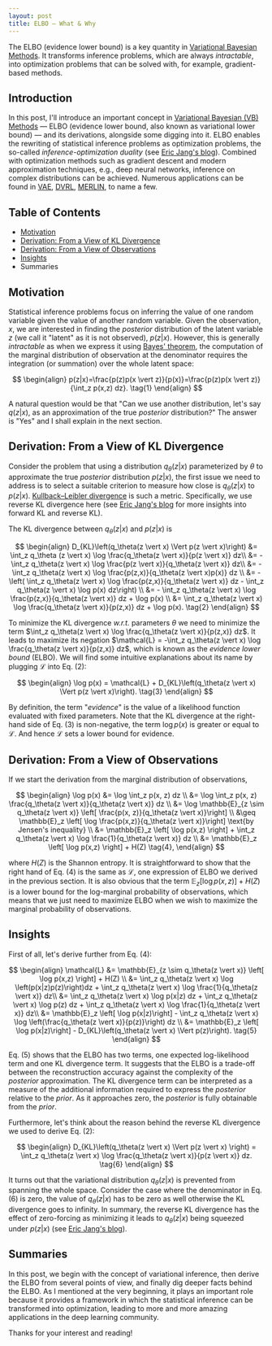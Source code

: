 ```yaml
---
layout: post
title: ELBO — What & Why
---
```


The ELBO (evidence lower bound) is a key quantity in [Variational Bayesian Methods](https://en.wikipedia.org/wiki/Variational_Bayesian_methods). It transforms inference problems, which are always _intractable_, into optimization problems that can be solved with, for example, gradient-based methods.

## Introduction

In this post, I'll introduce an important concept in  [Variational Bayesian (VB) Methods](https://en.wikipedia.org/wiki/Variational_Bayesian_methods) — ELBO (evidence lower bound, also known as variational lower bound) — and its derivations, alongside some digging into it. ELBO enables the rewriting of statistical inference problems as optimization problems, the so-called _inference-optimization duality_ (see [Eric Jang's blog](https://blog.evjang.com/2016/08/variational-bayes.html)). Combined with optimization methods such as gradient descent and modern approximation techniques, e.g., deep neural networks, inference on complex distributions can be achieved. Numerous applications can be found in [VAE](https://arxiv.org/abs/1312.6114v10), [DVRL](https://arxiv.org/abs/1806.02426), [MERLIN](https://arxiv.org/abs/1803.10760), to name a few.

## Table of Contents

* <a href='#motivation'>Motivation</a>
* <a href='#derivation_kl'>Derivation: From a View of KL Divergence</a>
* <a href='#derivation_logpx'>Derivation: From a View of Observations</a>
* <a href='#insight'>Insights</a>
* <a herf='#summary'>Summaries</a>

<h2 id='motivation'>Motivation</h2>

Statistical inference problems focus on inferring the value of one random variable given the value of another random variable. Given the observation, $x$, we are interested in finding the _posterior_ distribution of the latent variable $z$ (we call it "latent" as it is not observed), $p(z \vert x)$. However, this is generally _intractable_ as when we express it using [Bayes' theorem](https://en.wikipedia.org/wiki/Bayes%27_theorem), the computation of the marginal distribution of observation at the denominator requires the integration (or summation) over the whole latent space:

$$
\begin{align}
p(z|x)=\frac{p(z)p(x \vert z)}{p(x)}=\frac{p(z)p(x \vert z)}{\int_z p(x,z) dz}.
\tag{1}
\end{align}
$$

A natural question would be that "Can we use another distribution, let's say $q(z \vert x)$, as an approximation of the true _posterior_ distribution?" The answer is "Yes" and I shall explain in the next section.

<h2 id='derivation_kl'>Derivation: From a View of KL Divergence</h2>

Consider the problem that using a distribution $q_\theta(z \vert x)$ parameterized by $\theta$ to approximate the true _posterior_ distribution $p(z \vert x)$, the first issue we need to address is to select a suitable criterion to measure how close is $q_\theta(z \vert x)$ to $p(z \vert x)$. [Kullback–Leibler divergence](https://en.wikipedia.org/wiki/Kullback%E2%80%93Leibler_divergence) is such a metric. Specifically, we use reverse KL divergence here (see [Eric Jang's blog](https://blog.evjang.com/2016/08/variational-bayes.html) for more insights into forward KL and reverse KL). 

The KL divergence between $q_\theta(z \vert x)$ and $p(z \vert x)$ is

$$
\begin{align}
D_{KL}\left(q_\theta(z \vert x) \Vert p(z \vert x)\right) &= \int_z q_\theta (z \vert x) \log \frac{q_\theta(z \vert x)}{p(z \vert x)} dz\\
&= -\int_z q_\theta(z \vert x) \log \frac{p(z \vert x)}{q_\theta(z \vert x)} dz\\
&= -\int_z q_\theta(z \vert x) \log \frac{p(z,x)}{q_\theta(z \vert x)p(x)} dz \\
&= - \left( \int_z q_\theta(z \vert x) \log \frac{p(z,x)}{q_\theta(z \vert x)} dz - \int_z q_\theta(z \vert x) \log p(x) dz\right) \\
&= - \int_z q_\theta(z \vert x) \log \frac{p(z,x)}{q_\theta(z \vert x)} dz + \log p(x) \\ 
&= \int_z q_\theta(z \vert x) \log \frac{q_\theta(z \vert x)}{p(z,x)} dz + \log p(x).
\tag{2}
\end{align}
$$

To minimize the KL divergence _w.r.t._ parameters $\theta$ we need to minimize the term $\int_z q_\theta(z \vert x) \log \frac{q_\theta(z \vert x)}{p(z,x)} dz$. It leads to maximize its negation $\mathcal{L} = -\int_z q_\theta(z \vert x) \log \frac{q_\theta(z \vert x)}{p(z,x)} dz$, which is known as the _evidence lower bound_ (ELBO). We will find some intuitive explanations about its name by plugging $\mathcal{L}$ into Eq. (2):

$$
\begin{align}
\log p(x) = \mathcal{L} + D_{KL}\left(q_\theta(z \vert x) \Vert p(z \vert x)\right).
\tag{3}
\end{align}
$$

By definition, the term "_evidence_" is the value of a likelihood function evaluated with fixed parameters. Note that the KL divergence at the right-hand side of Eq. (3) is non-negative, the term $\log p(x)$ is greater or equal to $\mathcal{L}$. And hence $\mathcal{L}$ sets a lower bound for evidence.

<h2 id='derivation_logpx'>Derivation: From a View of Observations</h2>

If we start the derivation from the marginal distribution of observations,

$$
\begin{align}
\log p(x) &= \log \int_z p(x, z) dz \\
&= \log \int_z p(x, z) \frac{q_\theta(z \vert x)}{q_\theta(z \vert x)} dz \\
&= \log \mathbb{E}_{z \sim q_\theta(z \vert x)} \left[ \frac{p(x, z)}{q_\theta(z \vert x)}\right] \\
&\geq \mathbb{E}_z \left[ \log \frac{p(x,z)}{q_\theta(z \vert x)}\right] \text{by Jensen's inequality} \\
&= \mathbb{E}_z \left[ \log p(x,z) \right] + \int_z q_\theta(z \vert x) \log \frac{1}{q_\theta(z \vert x)} dz \\
&= \mathbb{E}_z \left[ \log p(x,z) \right] + H(Z)
\tag{4},
\end{align}
$$

where $H(Z)$ is the Shannon entropy. It is straightforward to show that the right hand of Eq. (4) is the same as $\mathcal{L}$, one expression of ELBO we derived in the previous section. It is also obvious that the term $\mathbb{E}_z \left[ \log p(x,z) \right] + H(Z)$ is a lower bound for the log-marginal probability of observations, which means that we just need to maximize ELBO when we wish to maximize the marginal probability of observations.

<h2 id='insight'>Insights</h2>

First of all, let's derive further from Eq. (4):

$$
\begin{align}
\mathcal{L} &= \mathbb{E}_{z \sim q_\theta(z \vert x)} \left[ \log p(x,z) \right] + H(Z) \\
&= \int_z q_\theta(z \vert x) \log \left(p(x|z)p(z)\right)dz + \int_z q_\theta(z \vert x) \log \frac{1}{q_\theta(z \vert x)} dz\\
&= \int_z q_\theta(z \vert x) \log p(x|z) dz + \int_z q_\theta(z \vert x) \log p(z) dz + \int_z q_\theta(z \vert x) \log \frac{1}{q_\theta(z \vert x)} dz\\
&= \mathbb{E}_z \left[ \log p(x|z)\right] - \int_z q_\theta(z \vert x) \log \left(\frac{q_\theta(z \vert x)}{p(z)}\right) dz \\
&= \mathbb{E}_z \left[ \log p(x|z)\right] - D_{KL}\left(q_\theta(z \vert x) \Vert p(z)\right).
\tag{5}
\end{align}
$$

Eq. (5) shows that the ELBO has two terms, one expected log-likelihood term and one KL divergence term. It suggests that the ELBO is a trade-off between the reconstruction accuracy against the complexity of the *posterior* approximation. The KL divergence term can be interpreted as a measure of the additional information required to express the *posterior* relative to the *prior*. As it approaches zero, the *posterior* is fully obtainable from the *prior*.

Furthermore, let's think about the reason behind the reverse KL divergence we used to derive Eq. (2):

$$
\begin{align}
D_{KL}\left(q_\theta(z \vert x) \Vert p(z \vert x) \right) = \int_z q_\theta(z \vert x) \log \frac{q_\theta(z \vert x)}{p(z \vert x)} dz.
\tag{6}
\end{align}
$$

It turns out that the variational distribution $q_\theta(z \vert x)$ is prevented from spanning the whole space. Consider the case where the denominator in Eq. (6) is zero, the value of $q_\theta(z \vert x)$ has to be zero as well otherwise the KL divergence goes to infinity. In summary, the reverse KL divergence has the effect of zero-forcing as minimizing it leads to $q_\theta (z \vert x)$ being squeezed under $p (z \vert x)$ (see [Eric Jang's blog](https://blog.evjang.com/2016/08/variational-bayes.html)).

<h2 id='summary'>Summaries</h2>

In this post, we begin with the concept of variational inference, then derive the ELBO from several points of view, and finally dig deeper facts behind the ELBO. As I mentioned at the very beginning, it plays an important role because it provides a framework in which the statistical inference can be transformed into optimization, leading to more and more amazing applications in the deep learning community.

Thanks for your interest and reading! 
